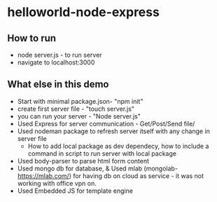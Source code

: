 # helloworld-node-express

## How to run
* node server.js - to run server
* navigate to localhost:3000

## What else in this demo

* Start with minimal package.json- "npm init" 
* create first server file - "touch server.js"
* you can run your server - "Node server.js"
* Used Express for server communication - Get/Post/Send file/
* Used nodeman package to refresh server itself with any change in server file
  * How to add local package as dev dependecy, how to include a command in script to run server with local package
* Used body-parser to parse html form content
* Used mongo db for database, & Used mlab (mongolab-https://mlab.com/) for having db on cloud as service - it was not working with office vpn on.
* Used Embedded JS for template engine
